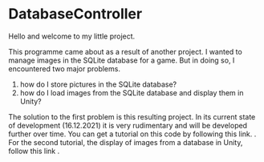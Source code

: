 # DatabaseController
Hello and welcome to my little project.

This programme came about as a result of another project. I wanted to manage images in the SQLite database for a game.
But in doing so, I encountered two major problems.
1. how do I store pictures in the SQLite database?
2. how do I load images from the SQLite database and display them in Unity?


The solution to the first problem is this resulting project. In its current state of development (16.12.2021) it is very rudimentary and will be developed further over time.
You can get a tutorial on this code by following this link. <link to the first tutorial part>.
For the second tutorial, the display of images from a database in Unity, follow this link <link to the second tutorial part>.
